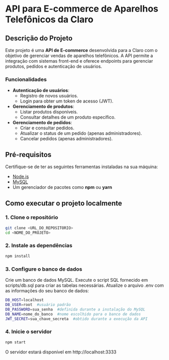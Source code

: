 # API para E-commerce de Aparelhos Telefônicos da Claro

## Descrição do Projeto

Este projeto é uma **API de E-commerce** desenvolvida para a Claro com o objetivo de gerenciar vendas de aparelhos telefônicos. A API permite a integração com sistemas front-end e oferece endpoints para gerenciar produtos, pedidos e autenticação de usuários.

### Funcionalidades

- **Autenticação de usuários**:
  - Registro de novos usuários.
  - Login para obter um token de acesso (JWT).
- **Gerenciamento de produtos**:
  - Listar produtos disponíveis.
  - Consultar detalhes de um produto específico.
- **Gerenciamento de pedidos**:
  - Criar e consultar pedidos.
  - Atualizar o status de um pedido (apenas administradores).
  - Cancelar pedidos (apenas administradores).



## Pré-requisitos

Certifique-se de ter as seguintes ferramentas instaladas na sua máquina:

- [Node.js](https://nodejs.org/)
- [MySQL](https://www.mysql.com/)
- Um gerenciador de pacotes como **npm** ou **yarn**



## Como executar o projeto localmente

### 1. Clone o repositório

```bash
git clone <URL_DO_REPOSITORIO>
cd <NOME_DO_PROJETO>
```

### 2. Instale as dependências

```bash
npm install
```

### 3. Configure o banco de dados

Crie um banco de dados MySQL. Execute o script SQL fornecido em scripts/db.sql para criar as tabelas necessárias. Atualize o arquivo .env com as informações do seu banco de dados:

```bash
DB_HOST=localhost
DB_USER=root  #usuário padrão
DB_PASSWORD=sua_senha  #definida durante a instalação do MySQL 
DB_NAME=nome_do_banco  #nome escolhido para o banco de dados
JWT_SECRET=sua_chave_secreta  #obtido durante a execução da API
```

### 4. Inicie o servidor

```bash
npm start
```
O servidor estará disponível em http://localhost:3333
